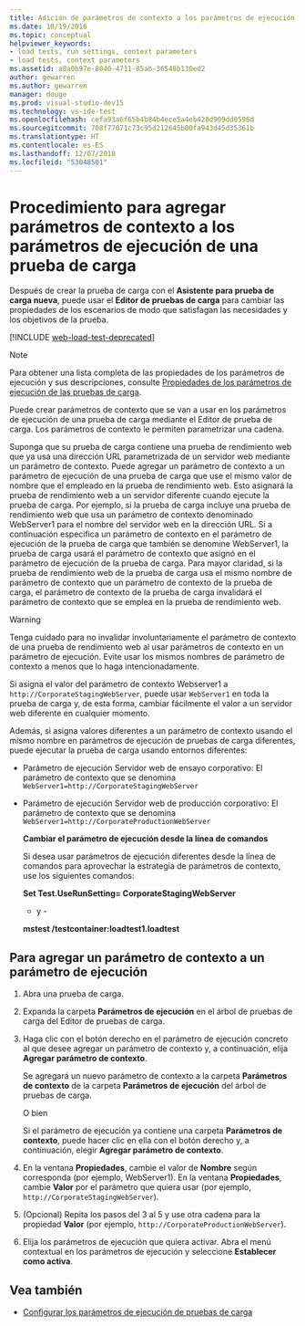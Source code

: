 ```yaml
---
title: Adición de parámetros de contexto a los parámetros de ejecución de una prueba de carga
ms.date: 10/19/2016
ms.topic: conceptual
helpviewer_keywords:
- load tests, run settings, context parameters
- load tests, context parameters
ms.assetid: a8a0b97e-8040-4711-85ab-36548b130ed2
author: gewarren
ms.author: gewarren
manager: douge
ms.prod: visual-studio-dev15
ms.technology: vs-ide-test
ms.openlocfilehash: cefa93a6f65b4b84b4ece5a4eb428d909dd0596d
ms.sourcegitcommit: 708f77071c73c95d212645b00fa943d45d35361b
ms.translationtype: HT
ms.contentlocale: es-ES
ms.lasthandoff: 12/07/2018
ms.locfileid: "53048501"
---
```

# <a name="how-to-add-context-parameters-to-a-load-test-run-setting"></a>Procedimiento para agregar parámetros de contexto a los parámetros de ejecución de una prueba de carga

Después de crear la prueba de carga con el **Asistente para prueba de carga nueva**, puede usar el **Editor de pruebas de carga** para cambiar las propiedades de los escenarios de modo que satisfagan las necesidades y los objetivos de la prueba.

[!INCLUDE [web-load-test-deprecated](includes/web-load-test-deprecated.md)]

> [!NOTE]
> Para obtener una lista completa de las propiedades de los parámetros de ejecución y sus descripciones, consulte [Propiedades de los parámetros de ejecución de las pruebas de carga](../test/load-test-run-settings-properties.md).

Puede crear parámetros de contexto que se van a usar en los parámetros de ejecución de una prueba de carga mediante el Editor de prueba de carga. Los parámetros de contexto le permiten parametrizar una cadena.

Suponga que su prueba de carga contiene una prueba de rendimiento web que ya usa una dirección URL parametrizada de un servidor web mediante un parámetro de contexto. Puede agregar un parámetro de contexto a un parámetro de ejecución de una prueba de carga que use el mismo valor de nombre que el empleado en la prueba de rendimiento web. Esto asignará la prueba de rendimiento web a un servidor diferente cuando ejecute la prueba de carga. Por ejemplo, si la prueba de carga incluye una prueba de rendimiento web que usa un parámetro de contexto denominado WebServer1 para el nombre del servidor web en la dirección URL. Si a continuación especifica un parámetro de contexto en el parámetro de ejecución de la prueba de carga que también se denomine WebServer1, la prueba de carga usará el parámetro de contexto que asignó en el parámetro de ejecución de la prueba de carga. Para mayor claridad, si la prueba de rendimiento web de la prueba de carga usa el mismo nombre de parámetro de contexto que un parámetro de contexto de la prueba de carga, el parámetro de contexto de la prueba de carga invalidará el parámetro de contexto que se emplea en la prueba de rendimiento web.

> [!WARNING]
> Tenga cuidado para no invalidar involuntariamente el parámetro de contexto de una prueba de rendimiento web al usar parámetros de contexto en un parámetro de ejecución. Evite usar los mismos nombres de parámetro de contexto a menos que lo haga intencionadamente.

Si asigna el valor del parámetro de contexto Webserver1 a `http://CorporateStagingWebServer`, puede usar `WebServer1` en toda la prueba de carga y, de esta forma, cambiar fácilmente el valor a un servidor web diferente en cualquier momento.

Además, si asigna valores diferentes a un parámetro de contexto usando el mismo nombre en parámetros de ejecución de pruebas de carga diferentes, puede ejecutar la prueba de carga usando entornos diferentes:

- Parámetro de ejecución Servidor web de ensayo corporativo: El parámetro de contexto que se denomina `WebServer1=http://CorporateStagingWebServer`

- Parámetro de ejecución Servidor web de producción corporativo: El parámetro de contexto que se denomina `WebServer1=http://CorporateProductionWebServer`

  **Cambiar el parámetro de ejecución desde la línea de comandos**

  Si desea usar parámetros de ejecución diferentes desde la línea de comandos para aprovechar la estrategia de parámetros de contexto, use los siguientes comandos:

  **Set Test.UseRunSetting= CorporateStagingWebServer**

  - y -

  **mstest /testcontainer:loadtest1.loadtest**

## <a name="to-add-a-context-parameter-to-a-run-setting"></a>Para agregar un parámetro de contexto a un parámetro de ejecución

1.  Abra una prueba de carga.

2.  Expanda la carpeta **Parámetros de ejecución** en el árbol de pruebas de carga del Editor de pruebas de carga.

3.  Haga clic con el botón derecho en el parámetro de ejecución concreto al que desee agregar un parámetro de contexto y, a continuación, elija **Agregar parámetro de contexto**.

     Se agregará un nuevo parámetro de contexto a la carpeta **Parámetros de contexto** de la carpeta **Parámetros de ejecución** del árbol de pruebas de carga.

     O bien

     Si el parámetro de ejecución ya contiene una carpeta **Parámetros de contexto**, puede hacer clic en ella con el botón derecho y, a continuación, elegir **Agregar parámetro de contexto**.

4.  En la ventana **Propiedades**, cambie el valor de **Nombre** según corresponda (por ejemplo, WebServer1). En la ventana **Propiedades**, cambie **Valor** por el parámetro que quiera usar (por ejemplo, `http://CorporateStagingWebServer`).

5.  (Opcional) Repita los pasos del 3 al 5 y use otra cadena para la propiedad **Valor** (por ejemplo, `http://CorporateProductionWebServer`).

6.  Elija los parámetros de ejecución que quiera activar. Abra el menú contextual en los parámetros de ejecución y seleccione **Establecer como activa**.

## <a name="see-also"></a>Vea también

- [Configurar los parámetros de ejecución de pruebas de carga](../test/configure-load-test-run-settings.md)